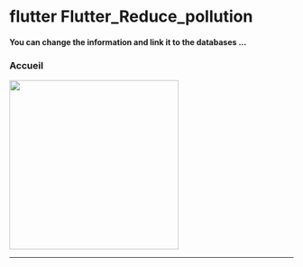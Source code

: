 <h1> flutter Flutter_Reduce_pollution </h1>

<h4> You can change the information and link it to the databases ...</h4>
<h3>Accueil</h3>

<img src="https://github.com/abenkoula71/Flutter-caffee-d/blob/main/Screenshot_1643032183.png" width="300" /> <hr>
